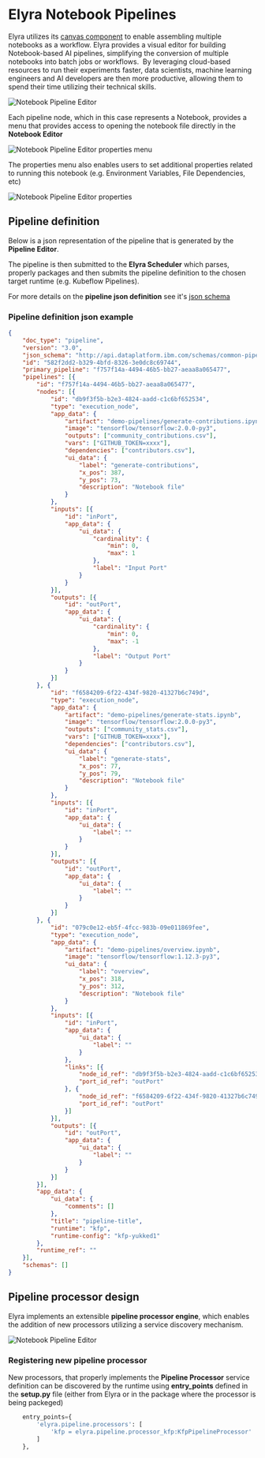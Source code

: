 <!--
{% comment %}
Copyright 2018-2020 IBM Corporation

Licensed under the Apache License, Version 2.0 (the "License");
you may not use this file except in compliance with the License.
You may obtain a copy of the License at

http://www.apache.org/licenses/LICENSE-2.0

Unless required by applicable law or agreed to in writing, software
distributed under the License is distributed on an "AS IS" BASIS,
WITHOUT WARRANTIES OR CONDITIONS OF ANY KIND, either express or implied.
See the License for the specific language governing permissions and
limitations under the License.
{% endcomment %}
-->

# Elyra Notebook Pipelines

Elyra utilizes its [canvas component](https://github.com/elyra-ai/canvas) to enable assembling
multiple notebooks as a workflow.
Elyra provides a visual editor for building Notebook-based AI pipelines, simplifying the conversion
of multiple notebooks into batch jobs or workflows.  By leveraging cloud-based resources to run their
experiments faster, data scientists, machine learning engineers and AI developers are then more productive,
allowing them to spend their time utilizing their technical skills.

![Notebook Pipeline Editor](../source/images/pipeline-editor.png)

Each pipeline node, which in this case represents a Notebook, provides a menu that provides access to
opening the notebook file directly in the **Notebook Editor** 

![Notebook Pipeline Editor properties menu](../source/images/pipeline-editor-properties-menu.png)

The properties menu also enables users to set additional properties related to running this notebook
 (e.g. Environment Variables, File Dependencies, etc)

![Notebook Pipeline Editor properties](../source/images/pipeline-editor-properties.png)

## Pipeline definition

Below is a json representation of the pipeline that is generated by the **Pipeline Editor**. 

The pipeline is then submitted to the **Elyra Scheduler** which parses, properly packages and then
submits the pipeline definition to the chosen target runtime (e.g. Kubeflow Pipelines).

For more details on the **pipeline json definition** see it's [json schema](https://github.com/elyra-ai/pipeline-schemas/blob/master/common-pipeline/pipeline-flow/pipeline-flow-v3-schema.json)
 
### Pipeline definition json example 

```json
{
	"doc_type": "pipeline",
	"version": "3.0",
	"json_schema": "http://api.dataplatform.ibm.com/schemas/common-pipeline/pipeline-flow/pipeline-flow-v3-schema.json",
	"id": "582f2dd2-b329-4bfd-8326-3e0dc8c69744",
	"primary_pipeline": "f757f14a-4494-46b5-bb27-aeaa8a065477",
	"pipelines": [{
		"id": "f757f14a-4494-46b5-bb27-aeaa8a065477",
		"nodes": [{
			"id": "db9f3f5b-b2e3-4824-aadd-c1c6bf652534",
			"type": "execution_node",
			"app_data": {
				"artifact": "demo-pipelines/generate-contributions.ipynb",
				"image": "tensorflow/tensorflow:2.0.0-py3",
				"outputs": ["community_contributions.csv"],
				"vars": ["GITHUB_TOKEN=xxxx"],
				"dependencies": ["contributors.csv"],
				"ui_data": {
					"label": "generate-contributions",
					"x_pos": 387,
					"y_pos": 73,
					"description": "Notebook file"
				}
			},
			"inputs": [{
				"id": "inPort",
				"app_data": {
					"ui_data": {
						"cardinality": {
							"min": 0,
							"max": 1
						},
						"label": "Input Port"
					}
				}
			}],
			"outputs": [{
				"id": "outPort",
				"app_data": {
					"ui_data": {
						"cardinality": {
							"min": 0,
							"max": -1
						},
						"label": "Output Port"
					}
				}
			}]
		}, {
			"id": "f6584209-6f22-434f-9820-41327b6c749d",
			"type": "execution_node",
			"app_data": {
				"artifact": "demo-pipelines/generate-stats.ipynb",
				"image": "tensorflow/tensorflow:2.0.0-py3",
				"outputs": ["community_stats.csv"],
				"vars": ["GITHUB_TOKEN=xxxx"],
				"dependencies": ["contributors.csv"],
				"ui_data": {
					"label": "generate-stats",
					"x_pos": 77,
					"y_pos": 79,
					"description": "Notebook file"
				}
			},
			"inputs": [{
				"id": "inPort",
				"app_data": {
					"ui_data": {
						"label": ""
					}
				}
			}],
			"outputs": [{
				"id": "outPort",
				"app_data": {
					"ui_data": {
						"label": ""
					}
				}
			}]
		}, {
			"id": "079c0e12-eb5f-4fcc-983b-09e011869fee",
			"type": "execution_node",
			"app_data": {
				"artifact": "demo-pipelines/overview.ipynb",
				"image": "tensorflow/tensorflow:1.12.3-py3",
				"ui_data": {
					"label": "overview",
					"x_pos": 318,
					"y_pos": 312,
					"description": "Notebook file"
				}
			},
			"inputs": [{
				"id": "inPort",
				"app_data": {
					"ui_data": {
						"label": ""
					}
				},
				"links": [{
					"node_id_ref": "db9f3f5b-b2e3-4824-aadd-c1c6bf652534",
					"port_id_ref": "outPort"
				}, {
					"node_id_ref": "f6584209-6f22-434f-9820-41327b6c749d",
					"port_id_ref": "outPort"
				}]
			}],
			"outputs": [{
				"id": "outPort",
				"app_data": {
					"ui_data": {
						"label": ""
					}
				}
			}]
		}],
		"app_data": {
			"ui_data": {
				"comments": []
			},
			"title": "pipeline-title",
			"runtime": "kfp",
			"runtime-config": "kfp-yukked1"
		},
		"runtime_ref": ""
	}],
	"schemas": []
}
```

## Pipeline processor design

Elyra implements an extensible **pipeline processor engine**, which enables the addition of new processors utilizing
a service discovery mechanism.

![Notebook Pipeline Editor](../source/images/pipeline-class-hierarchy.png)


### Registering new pipeline processor

New processors, that properly implements the **Pipeline Processor** service definition can be discovered
by the runtime using **entry_points** defined in the **setup.py** file (either from Elyra or in the package
where the processor is being packeged) 

```python
    entry_points={
        'elyra.pipeline.processors': [
            'kfp = elyra.pipeline.processor_kfp:KfpPipelineProcessor'
        ]
    },
```
